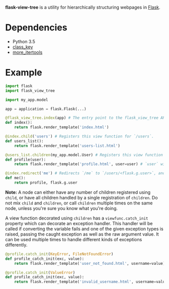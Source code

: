 **flask-view-tree** is a utility for hierarchically structuring webpages in [Flask](http://flask.pocoo.org/).

# Dependencies

* Python 3.5
* [class_key](https://github.com/fenhl/python-class-key)
* [more_itertools](https://pypi.org/project/more-itertools/)

# Example

```python
import flask
import flask_view_tree

import my_app.model

app = application = flask.Flask(...)

@flask_view_tree.index(app) # The entry point to the flask_view_tree API. Registers this view function for `/`.
def index():
    return flask.render_template('index.html')

@index.child('users') # Registers this view function for `/users`.
def users_list():
    return flask.render_template('users-list.html')

@users_list.children(my_app.model.User) # Registers this view function for `/users/<user>`.
def profile(user):
    return flask.render_template('profile.html', user=user) # `user` will be the result of calling `my_app.model.User` with the given URL fragment.

@index.redirect('me') # Redirects `/me` to `/users/<flask.g.user>`, and all URLs starting with `/me/` to `/users/<flask.g.user>/`.
def me():
    return profile, flask.g.user
```

**Note:** A node can either have any number of children registered using `child`, or have all children handled by a single registration of `children`. Do not mix `child` and `children`, or call `children` multiple times on the same node, unless you're sure you know what you're doing.

A view function decorated using `children` has a `viewfunc.catch_init` property which can decorate an exception handler. This handler will be called if converting the variable fails and one of the given exception types is raised, passing the caught exception as well as the raw argument value. It can be used multiple times to handle different kinds of exceptions differently.

```python
@profile.catch_init(KeyError, FileNotFoundError)
def profile_catch_init(exc, value):
    return flask.render_template('user_not_found.html', username=value), 404

@profile.catch_init(ValueError)
def profile_catch_init(exc, value):
    return flask.render_template('invalid_username.html', username=value), 404
```
